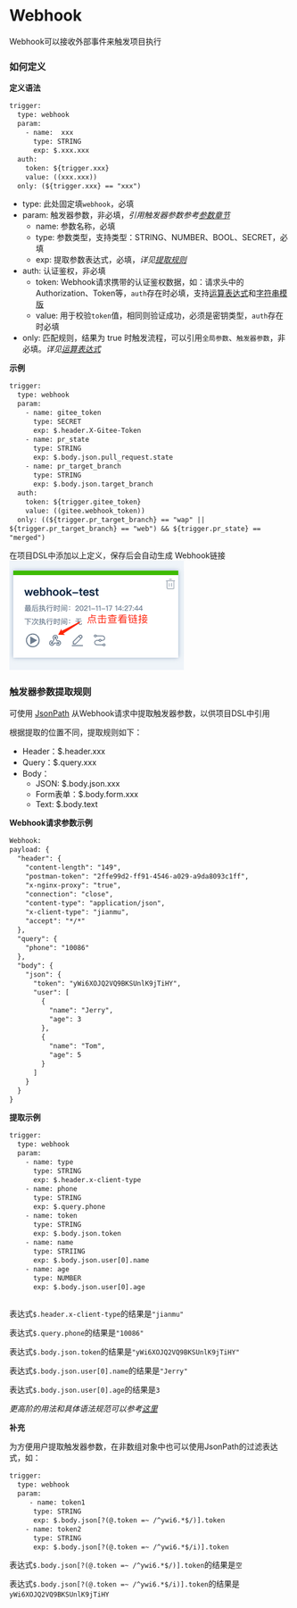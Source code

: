 # Webhook

Webhook可以接收外部事件来触发项目执行

### 如何定义

**定义语法**
```
trigger:
  type: webhook
  param:
    - name:  xxx
      type: STRING
      exp: $.xxx.xxx
  auth: 
    token: ${trigger.xxx}
    value: ((xxx.xxx))
  only: (${trigger.xxx} == "xxx")
```
* type: 此处固定填`webhook`，必填
* param: 触发器参数，非必填，*引用触发器参数参考[参数章节](vars.md)*
    * name: 参数名称，必填
    * type: 参数类型，支持类型：STRING、NUMBER、BOOL、SECRET，必填
    * exp: 提取参数表达式，必填，*详见[提取规则](#触发器参数提取规则)*
* auth: 认证鉴权，非必填
    * token: Webhook请求携带的认证鉴权数据，如：请求头中的Authorization、Token等，`auth`存在时必填，支持[运算表达式](expression.md#运算表达式)和[字符串模版](expression.md#字符串模版)
    * value: 用于校验`token`值，相同则验证成功，必须是密钥类型，`auth`存在时必填
* only: 匹配规则，结果为 true 时触发流程，可以引用`全局参数`、`触发器参数`，非必填。*详见[运算表达式](expression.md)*

**示例**
```
trigger:
  type: webhook
  param:
    - name: gitee_token
      type: SECRET
      exp: $.header.X-Gitee-Token
    - name: pr_state
      type: STRING
      exp: $.body.json.pull_request.state
    - name: pr_target_branch
      type: STRING
      exp: $.body.json.target_branch
  auth:
    token: ${trigger.gitee_token}
    value: ((gitee.webhook_token))
  only: ((${trigger.pr_target_branch} == "wap" || ${trigger.pr_target_branch} == "web") && ${trigger.pr_state} == "merged")
```
在项目DSL中添加以上定义，保存后会自动生成 Webhook链接
![view-webhook.png](./images/view-webhook.png)

### 触发器参数提取规则

可使用 [JsonPath](https://goessner.net/articles/JsonPath/) 从Webhook请求中提取触发器参数，以供项目DSL中引用

根据提取的位置不同，提取规则如下：

* Header：$.header.xxx
* Query：$.query.xxx
* Body：
  * JSON: $.body.json.xxx
  * Form表单：$.body.form.xxx
  * Text: $.body.text

**Webhook请求参数示例**
```
Webhook:
payload: {
  "header": {
    "content-length": "149",
    "postman-token": "2ffe99d2-ff91-4546-a029-a9da8093c1ff",
    "x-nginx-proxy": "true",
    "connection": "close",
    "content-type": "application/json",
    "x-client-type": "jianmu",
    "accept": "*/*"
  },
  "query": {
    "phone": "10086"
  },
  "body": {
    "json": {
      "token": "yWi6XOJQ2VQ9BKSUnlK9jTiHY",
      "user": [
        {
          "name": "Jerry",
          "age": 3
        },
        {
          "name": "Tom",
          "age": 5
        }
      ]
    }
  }
}
```

**提取示例**
```
trigger:
  type: webhook
  param:
    - name: type
      type: STRING
      exp: $.header.x-client-type
    - name: phone
      type: STRING
      exp: $.query.phone
    - name: token
      type: STRING
      exp: $.body.json.token
    - name: name
      type: STRIING
      exp: $.body.json.user[0].name
    - name: age
      type: NUMBER
      exp: $.body.json.user[0].age
    
```
表达式`$.header.x-client-type`的结果是`"jianmu"`

表达式`$.query.phone`的结果是`"10086"`

表达式`$.body.json.token`的结果是`"yWi6XOJQ2VQ9BKSUnlK9jTiHY"`

表达式`$.body.json.user[0].name`的结果是`"Jerry"`

表达式`$.body.json.user[0].age`的结果是`3`

*更高阶的用法和具体语法规范可以参考[这里](https://goessner.net/articles/JsonPath/)*

**补充**

为方便用户提取触发器参数，在非数组对象中也可以使用JsonPath的过滤表达式，如：
```
trigger:
  type: webhook
  param:
     - name: token1
      type: STRING
      exp: $.body.json[?(@.token =~ /^ywi6.*$/)].token
    - name: token2
      type: STRING
      exp: $.body.json[?(@.token =~ /^ywi6.*$/i)].token
```
表达式`$.body.json[?(@.token =~ /^ywi6.*$/)].token`的结果是`空`

表达式`$.body.json[?(@.token =~ /^ywi6.*$/i)].token`的结果是`yWi6XOJQ2VQ9BKSUnlK9jTiHY`
